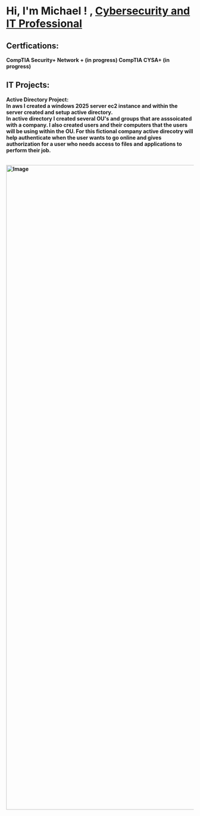  <h1>Hi, I'm  Michael ! , <a href=https://www.linkedin.com/in/michael-lauretta-a2534011a//">Cybersecurity and IT Professional</a> 


 <h2> Certfications:</h2>

 <b> CompTIA Security+<b>
  <b> Network + (in progress)<b>
 <b>  CompTIA CYSA+ (in progress)


<h2>  IT  Projects:</h2>

<b> Active Directory Project:</b>
 <br> In aws I created a windows 2025 server ec2 instance and within the server created and setup active directory.<br>
   In active directory I created several  OU's  and groups that are asssoicated with a company. 
   I also created users and their computers that the users will be using within the OU. For this fictional company active direcotry will help authenticate when the user wants to go online and gives authorization for a user who needs access to files and applications to perform their job. 
   
   <br> 
 
<img width="1728" alt="Image" src="https://github.com/user-attachments/assets/dd50d1a8-fcf7-4ac9-a609-a4ea7c69dd1a" />

   
  










